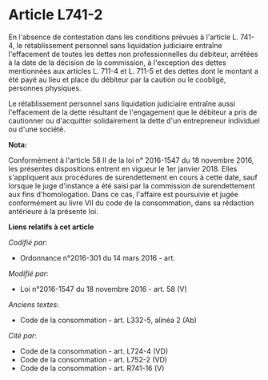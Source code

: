 # Article L741-2

En l'absence de contestation dans les conditions prévues à l'article L. 741-4, le rétablissement personnel sans liquidation
judiciaire entraîne l'effacement de toutes les dettes non professionnelles du débiteur, arrêtées à la date de la décision de
la commission, à l'exception des dettes mentionnées aux articles L. 711-4 et L. 711-5 et des dettes dont le montant a été
payé au lieu et place du débiteur par la caution ou le coobligé, personnes physiques. 

Le rétablissement personnel sans liquidation judiciaire entraîne aussi l'effacement de la dette résultant de l'engagement que
le débiteur a pris de cautionner ou d'acquitter solidairement la dette d'un entrepreneur individuel ou d'une société.

**Nota:**

Conformément à l'article 58 II de la loi n° 2016-1547 du 18 novembre 2016, les présentes dispositions entrent en vigueur le
1er janvier 2018. Elles s'appliquent aux procédures de surendettement en cours à cette date, sauf lorsque le juge d'instance
a été saisi par la commission de surendettement aux fins d'homologation. Dans ce cas, l'affaire est poursuivie et jugée
conformément au livre VII du code de la consommation, dans sa rédaction antérieure à la présente loi.

**Liens relatifs à cet article**

_Codifié par_:

  - Ordonnance n°2016-301 du 14 mars 2016 - art.

_Modifié par_:

  - Loi n°2016-1547 du 18 novembre 2016 - art. 58 (V)

_Anciens textes_:

  - Code de la consommation - art. L332-5, alinéa 2 (Ab)

_Cité par_:

  - Code de la consommation - art. L724-4 (VD)
  - Code de la consommation - art. L752-2 (VD)
  - Code de la consommation - art. R741-16 (V)
